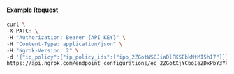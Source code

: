 <!-- Code generated for API Clients. DO NOT EDIT. -->

#### Example Request

```bash
curl \
-X PATCH \
-H "Authorization: Bearer {API_KEY}" \
-H "Content-Type: application/json" \
-H "Ngrok-Version: 2" \
-d '{"ip_policy":{"ip_policy_ids":["ipp_2ZGotWSCJiaDlPKSEbkNtMI5hI7"]}}' \
https://api.ngrok.com/endpoint_configurations/ec_2ZGotXjYCboIeZDxPbY3YPbqnP1
```
